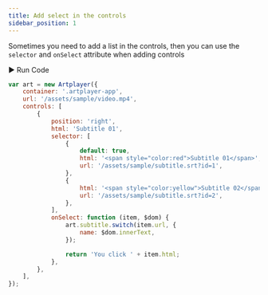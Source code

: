 ```yaml
---
title: Add select in the controls
sidebar_position: 1
---
```


Sometimes you need to add a list in the controls, then you can use the `selector` and `onSelect` attribute when adding controls

<div className="run-code">▶ Run Code</div>

```js
var art = new Artplayer({
    container: '.artplayer-app',
    url: '/assets/sample/video.mp4',
    controls: [
        {
            position: 'right',
            html: 'Subtitle 01',
            selector: [
                {
                    default: true,
                    html: '<span style="color:red">Subtitle 01</span>',
                    url: '/assets/sample/subtitle.srt?id=1',
                },
                {
                    html: '<span style="color:yellow">Subtitle 02</span>',
                    url: '/assets/sample/subtitle.srt?id=2',
                },
            ],
            onSelect: function (item, $dom) {
                art.subtitle.switch(item.url, {
                    name: $dom.innerText,
                });

                return 'You click ' + item.html;
            },
        },
    ],
});
```
